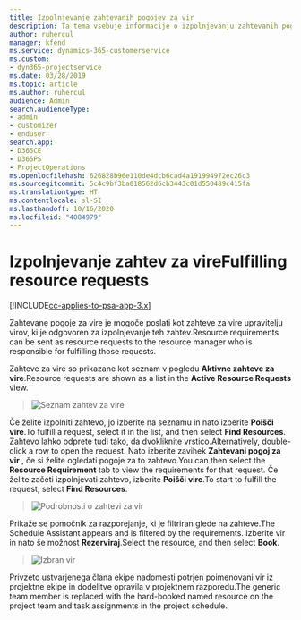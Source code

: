 ```yaml
---
title: Izpolnjevanje zahtevanih pogojev za vir
description: Ta tema vsebuje informacije o izpolnjevanju zahtevanih pogojev za vire.
author: ruhercul
manager: kfend
ms.service: dynamics-365-customerservice
ms.custom:
- dyn365-projectservice
ms.date: 03/28/2019
ms.topic: article
ms.author: ruhercul
audience: Admin
search.audienceType:
- admin
- customizer
- enduser
search.app:
- D365CE
- D365PS
- ProjectOperations
ms.openlocfilehash: 626828b96e110de4dcb6cad4a191994972ec26c3
ms.sourcegitcommit: 5c4c9bf3ba018562d6cb3443c01d550489c415fa
ms.translationtype: HT
ms.contentlocale: sl-SI
ms.lasthandoff: 10/16/2020
ms.locfileid: "4084979"
---
```

# <a name="fulfilling-resource-requests"></a><span data-ttu-id="6109d-103">Izpolnjevanje zahtev za vire</span><span class="sxs-lookup"><span data-stu-id="6109d-103">Fulfilling resource requests</span></span>

[!INCLUDE[cc-applies-to-psa-app-3.x](../includes/cc-applies-to-psa-app-3x.md)]

<span data-ttu-id="6109d-104">Zahtevane pogoje za vire je mogoče poslati kot zahteve za vire upravitelju virov, ki je odgovoren za izpolnjevanje teh zahtev.</span><span class="sxs-lookup"><span data-stu-id="6109d-104">Resource requirements can be sent as resource requests to the resource manager who is responsible for fulfilling those requests.</span></span>

<span data-ttu-id="6109d-105">Zahteve za vire so prikazane kot seznam v pogledu **Aktivne zahteve za vire**.</span><span class="sxs-lookup"><span data-stu-id="6109d-105">Resource requests are shown as a list in the **Active Resource Requests** view.</span></span>

> ![Seznam zahtev za vire](media/Resource-Management-image59.png)

<span data-ttu-id="6109d-107">Če želite izpolniti zahtevo, jo izberite na seznamu in nato izberite **Poišči vire**.</span><span class="sxs-lookup"><span data-stu-id="6109d-107">To fulfill a request, select it in the list, and then select **Find Resources**.</span></span> <span data-ttu-id="6109d-108">Zahtevo lahko odprete tudi tako, da dvokliknite vrstico.</span><span class="sxs-lookup"><span data-stu-id="6109d-108">Alternatively, double-click a row to open the request.</span></span> <span data-ttu-id="6109d-109">Nato izberite zavihek **Zahtevani pogoj za vir** , če si želite ogledati pogoje za to zahtevo.</span><span class="sxs-lookup"><span data-stu-id="6109d-109">You can then select the **Resource Requirement** tab to view the requirements for that request.</span></span> <span data-ttu-id="6109d-110">Če želite začeti izpolnjevati zahtevo, izberite **Poišči vire**.</span><span class="sxs-lookup"><span data-stu-id="6109d-110">To start to fulfill the request, select **Find Resources**.</span></span>

> ![Podrobnosti o zahtevi za vir](media/Resource-Management-image60.png)

<span data-ttu-id="6109d-112">Prikaže se pomočnik za razporejanje, ki je filtriran glede na zahteve.</span><span class="sxs-lookup"><span data-stu-id="6109d-112">The Schedule Assistant appears and is filtered by the requirements.</span></span> <span data-ttu-id="6109d-113">Izberite vir in nato še možnost **Rezerviraj**.</span><span class="sxs-lookup"><span data-stu-id="6109d-113">Select the resource, and then select **Book**.</span></span>

> ![Izbran vir](media/Resource-Management-image61.png)

<span data-ttu-id="6109d-115">Privzeto ustvarjenega člana ekipe nadomesti potrjen poimenovani vir iz projektne ekipe in dodelitve opravila v projektnem razporedu.</span><span class="sxs-lookup"><span data-stu-id="6109d-115">The generic team member is replaced with the hard-booked named resource on the project team and task assignments in the project schedule.</span></span>
